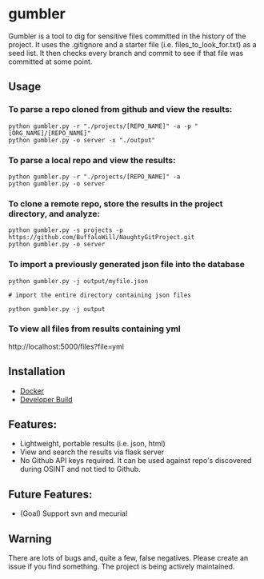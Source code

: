 # gumbler

Gumbler is a tool to dig for sensitive files committed in the history of the project. It uses the .gitignore and a starter file (i.e. files_to_look_for.txt) as a seed list. It then checks every branch and commit to see if that file was committed at some point. 

## Usage

### To parse a repo cloned from github and view the results:
```
python gumbler.py -r "./projects/[REPO_NAME]" -a -p "[ORG_NAME]/[REPO_NAME]"
python gumbler.py -o server -x "./output"
```

### To parse a local repo and view the results:
```
python gumbler.py -r "./projects/[REPO_NAME]" -a 
python gumbler.py -o server 
```

### To clone a remote repo, store the results in the project directory, and analyze:
```
python gumbler.py -s projects -p https://github.com/BuffaloWill/NaughtyGitProject.git
python gumbler.py -o server 
```


### To import a previously generated json file into the database
```
python gumbler.py -j output/myfile.json

# import the entire directory containing json files

python gumbler.py -j output
```

### To view all files from results containing yml
http://localhost:5000/files?file=yml

## Installation

- [Docker](https://github.com/BuffaloWill/gumbler/wiki/Installation-Instructions#docker)
- [Developer Build](https://github.com/BuffaloWill/gumbler/wiki/Installation-Instructions#dev-build)


## Features:

- Lightweight, portable results (i.e. json, html)
- View and search the results via flask server
- No Github API keys required. It can be used against repo's discovered during OSINT and not tied to Github.


## Future Features:

- (Goal) Support svn and mecurial


## Warning

There are lots of bugs and, quite a few, false negatives. Please create an issue if you find something. The project is being actively maintained.
